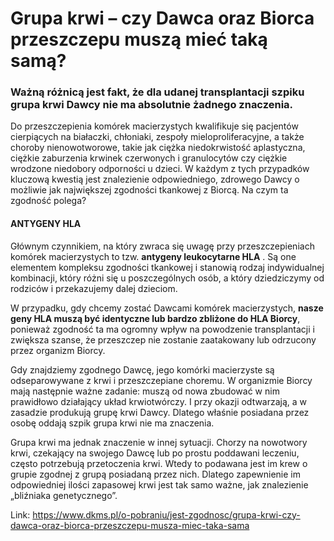 # Grupa krwi – czy Dawca oraz Biorca przeszczepu muszą mieć taką samą?

### Ważną różnicą jest fakt, że dla udanej transplantacji szpiku grupa krwi Dawcy nie ma absolutnie żadnego znaczenia.


Do przeszczepienia komórek macierzystych kwalifikuje się pacjentów cierpiących na białaczki, chłoniaki, zespoły mieloproliferacyjne, a także choroby nienowotworowe, takie jak ciężka niedokrwistość aplastyczna, ciężkie zaburzenia krwinek czerwonych i granulocytów czy ciężkie wrodzone niedobory odporności u dzieci. W każdym z tych przypadków kluczową kwestią jest znalezienie odpowiedniego, zdrowego Dawcy o możliwie jak największej zgodności tkankowej z Biorcą. Na czym ta zgodność polega?


#### ANTYGENY HLA


Głównym czynnikiem, na który zwraca się uwagę przy przeszczepieniach komórek macierzystych to tzw. **antygeny leukocytarne HLA** . Są one elementem kompleksu zgodności tkankowej i stanowią rodzaj indywidualnej kombinacji, który różni się u poszczególnych osób, a który dziedziczymy od rodziców i przekazujemy dalej dzieciom.


W przypadku, gdy chcemy zostać Dawcami komórek macierzystych, **nasze geny HLA muszą być identyczne lub bardzo zbliżone do HLA Biorcy**, ponieważ zgodność ta ma ogromny wpływ na powodzenie transplantacji i zwiększa szanse, że przeszczep nie zostanie zaatakowany lub odrzucony przez organizm Biorcy.


Gdy znajdziemy zgodnego Dawcę, jego komórki macierzyste są odseparowywane z krwi i przeszczepiane choremu. W organizmie Biorcy mają następnie ważne zadanie: muszą od nowa zbudować w nim prawidłowo działający układ krwiotwórczy. I przy okazji odtwarzają, a w zasadzie produkują grupę krwi Dawcy. Dlatego właśnie posiadana przez osobę oddają szpik grupa krwi nie ma znaczenia.


Grupa krwi ma jednak znaczenie w innej sytuacji. Chorzy na nowotwory krwi, czekający na swojego Dawcę lub po prostu poddawani leczeniu, często potrzebują przetoczenia krwi. Wtedy to podawana jest im krew o grupie zgodnej z grupą posiadaną przez nich. Dlatego zapewnienie im odpowiedniej ilości zapasowej krwi jest tak samo ważne, jak znalezienie „bliźniaka genetycznego”.


  




Link: https://www.dkms.pl/o-pobraniu/jest-zgodnosc/grupa-krwi-czy-dawca-oraz-biorca-przeszczepu-musza-miec-taka-sama
